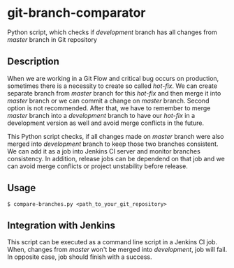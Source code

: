 # git-branch-comparator
Python script, which checks if *development* branch has all changes from *master* branch in Git repository

Description
-----------

When we are working in a Git Flow and critical bug occurs on production, sometimes there is a necessity to create so called *hot-fix*. We can create separate branch from *master* branch for this *hot-fix* and then merge it into *master* branch or we can commit a change on *master* branch. Second option is not recommended.
After that, we have to remember to merge *master* branch into a *development* branch to have our *hot-fix* in a development version as well and avoid merge conflicts in the future.

This Python script checks, if all changes made on *master* branch were also merged into *development* branch to keep those two branches consistent. We can add it as a job into Jenkins CI server and monitor branches consistency. In addition, release jobs can be dependend on that job and we can avoid merge conflicts or project unstability before release.

Usage
-----

`$ compare-branches.py <path_to_your_git_repository>`

Integration with Jenkins
------------------------

This script can be executed as a command line script in a Jenkins CI job.
When, changes from *master* won't be merged into *development*, job will fail. In opposite case, job should finish with a success.
